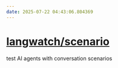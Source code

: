```yaml
---
date: 2025-07-22 04:43:06.804369
---
```


# [langwatch/scenario](https://github.com/langwatch/scenario)

test AI agents with conversation scenarios